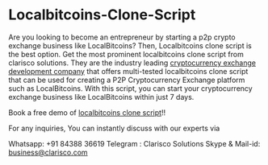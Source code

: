 # Localbitcoins-Clone-Script
Are you looking to become an entrepreneur by starting a p2p crypto exchange business like LocalBitcoins? Then, Localbitcoins clone script is the best option. Get the most prominent localbitcoins clone script from clarisco solutions. They are the industry leading <a href="https://www.clarisco.com/cryptocurrency-exchange-development">cryptocurrency exchange development company</a> that offers multi-tested localbitcoins clone script that can be used for creating a P2P Cryptocurrency Exchange platform such as LocalBitcoins. With this script, you can start your cryptocurrency exchange business like LocalBitcoins within just 7 days.

Book a free demo of <a href="https://www.clarisco.com/localbitcoins-clone-script">localbitcoins clone script</a>!!

For any inquiries, You can instantly discuss with our experts via

Whatsapp:  +91 84388 36619
Telegram : Clarisco Solutions
Skype & Mail-id: business@clarisco.com
